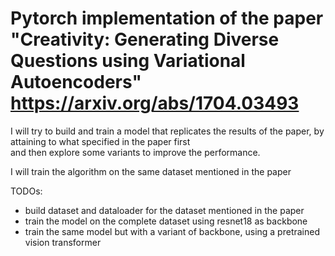 # Pytorch implementation of the paper "Creativity: Generating Diverse Questions using Variational Autoencoders" https://arxiv.org/abs/1704.03493

I will try to build and train a model that replicates the results of the paper, by attaining to what specified in the paper first\
and then explore some variants to improve the performance. 

I will train the algorithm on the same dataset mentioned in the paper

TODOs:
- build dataset and dataloader for the dataset mentioned in the paper
- train the model on the complete dataset using resnet18 as backbone
- train the same model but with a variant of backbone, using a pretrained vision transformer

